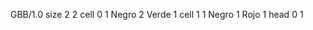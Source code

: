<gs-board without-header> GBB/1.0
size 2 2
cell 0 1 Negro 2 Verde 1 
cell 1 1 Negro 1 Rojo 1 
head 0 1 </gs-board>